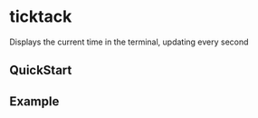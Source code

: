 # ticktack
Displays the current time in the terminal, updating every second

## QuickStart

## Example
